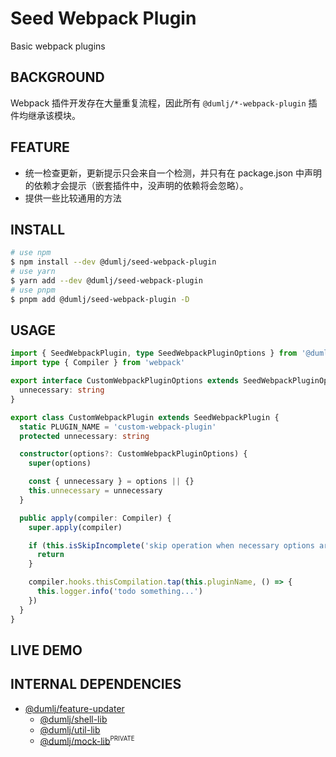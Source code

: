 <!-- This file is dynamically generated. please edit in __readme__ -->

# Seed Webpack Plugin

Basic webpack plugins

## BACKGROUND

Webpack 插件开发存在大量重复流程，因此所有 `@dumlj/*-webpack-plugin` 插件均继承该模块。

## FEATURE

- 统一检查更新，更新提示只会来自一个检测，并只有在 package.json 中声明的依赖才会提示（嵌套插件中，没声明的依赖将会忽略）。
- 提供一些比较通用的方法

## INSTALL

```bash
# use npm
$ npm install --dev @dumlj/seed-webpack-plugin
# use yarn
$ yarn add --dev @dumlj/seed-webpack-plugin
# use pnpm
$ pnpm add @dumlj/seed-webpack-plugin -D
```

## USAGE

```ts
import { SeedWebpackPlugin, type SeedWebpackPluginOptions } from '@dumlj/seed-webpack-plugin'
import type { Compiler } from 'webpack'

export interface CustomWebpackPluginOptions extends SeedWebpackPluginOptions {
  unnecessary: string
}

export class CustomWebpackPlugin extends SeedWebpackPlugin {
  static PLUGIN_NAME = 'custom-webpack-plugin'
  protected unnecessary: string

  constructor(options?: CustomWebpackPluginOptions) {
    super(options)

    const { unnecessary } = options || {}
    this.unnecessary = unnecessary
  }

  public apply(compiler: Compiler) {
    super.apply(compiler)

    if (this.isSkipIncomplete('skip operation when necessary options are missed.', { unnecessary: this.unnecessary })) {
      return
    }

    compiler.hooks.thisCompilation.tap(this.pluginName, () => {
      this.logger.info('todo something...')
    })
  }
}
```

## LIVE DEMO

<dumlj-stackblitz height="800px" src="@dumlj-example/seed-webpack-plugin"></dumlj-stackblitz>

## INTERNAL DEPENDENCIES

- [@dumlj/feature-updater](https://github.com/dumlj/dumlj-build/tree/main/@webpack-plugin/seed-webpack-plugin)
  - [@dumlj/shell-lib](https://github.com/dumlj/dumlj-build/tree/main/@webpack-plugin/seed-webpack-plugin)
  - [@dumlj/util-lib](https://github.com/dumlj/dumlj-build/tree/main/@webpack-plugin/seed-webpack-plugin)
  - [@dumlj/mock-lib](https://github.com/dumlj/dumlj-build/tree/main/@webpack-plugin/seed-webpack-plugin)<sup><small>PRIVATE</small></sup>
